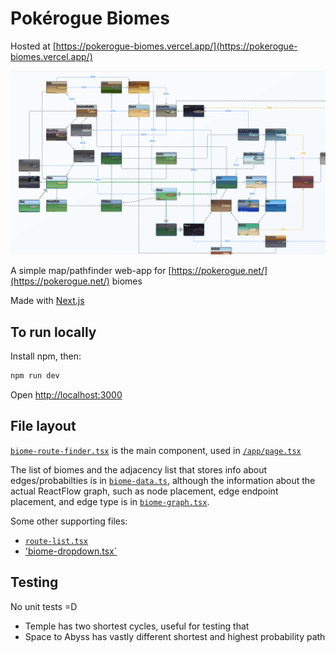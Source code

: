 # Pokérogue Biomes

Hosted at [https://pokerogue-biomes.vercel.app/](https://pokerogue-biomes.vercel.app/)

![demo-gif](pokerogue-biomes.gif)

A simple map/pathfinder web-app for [https://pokerogue.net/](https://pokerogue.net/) biomes

Made with [Next.js](https://nextjs.org) 

## To run locally

Install npm, then:

```bash
npm run dev

```

Open [http://localhost:3000](http://localhost:3000)


## File layout

[`biome-route-finder.tsx`](/biome-route-finder.tsx) is the main component, used in [`/app/page.tsx`](/app/page.tsx)

The list of biomes and the adjacency list that stores info about edges/probabilties is in [`biome-data.ts`](/biome-data.ts),
although the information about the actual ReactFlow graph, such as node placement, edge endpoint placement, and edge type is in [`biome-graph.tsx`](/biome-graph.tsx).

Some other supporting files:
- [`route-list.tsx`](/route-list.tsx)
- ['biome-dropdown.tsx`](/biome-dropdown.tsx) 

## Testing
No unit tests =D

- Temple has two shortest cycles, useful for testing that
- Space to Abyss has vastly different shortest and highest probability path